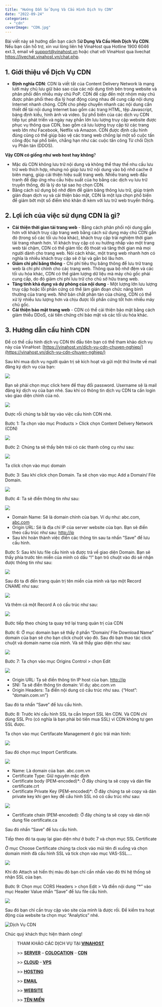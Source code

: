 ```yaml
---
title: "Hướng Dẫn Sử Dụng Và Cấu Hình Dịch Vụ CDN"
date: "2022-09-24"
categories: 
  - "cdn"
coverImage: "CDN.jpg"
---
```


Bài viết này sẽ hướng dẫn bạn cách S**ử Dụng Và Cấu Hình Dịch Vụ CDN**. Nếu bạn cần hỗ trợ, xin vui lòng liên hệ VinaHost qua Hotline 1900 6046 ext.3, email về support@vinahost.vn hoặc chat với VinaHost qua livechat https://livechat.vinahost.vn/chat.php.

## 1\. Giới thiệu về Dịch Vụ CDN

- **Định nghĩa CDN**: CDN là viết tắt của Content Delivery Network là mạng lưới máy chủ lưu giữ bảo sao của các nội dung tĩnh bên trong website và phân phối đến nhiều máy chủ PoP. CDN đề cập đến một nhóm máy chủ được phân phối theo địa lỹ hoạt động cùng nhau để cung cấp nội dung Internet nhanh chóng. CDN cho phép chuyển nhanh các nội dung cần thiết để tải nội dung Internet bao gồm các trang HTML, tệp Javascript, bảng định kiểu, hình ảnh và video. Sự phổ biến của các dịch vụ CDN tiếp tục phát triển và ngày nay phần lớn lưu lượng truy cập website được phục vụ thông qua CDN, bao gồm cả lưu lượng truy cập từ các trang web lớn như Facebook, Netflix và Amazon. CDN được định cấu hình đúng cũng có thể giúp bảo vệ các trang web chống lại một số cuộc tấn công độc hại phổ biến, chẳng hạn như các cuộc tấn công Từ chối Dịch vụ Phân tán (DDOS).

**Vậy CDN có giống như web host hay không**?

- Mặc dù CDN không lưu trữ nội dung và không thể thay thế nhu cầu lưu trữ web thích hợp, nhưng nó giúp lưu trữ nội dung vào bộ nhớ cache ở biên mạng, giúp cải thiện hiệu suất trang web. Nhiều trang web đấu tranh để đáp ứng nhu cầu hiệu suất của họ bằng các dịch vụ lưu trữ truyền thống, đó là lý do tại sao họ chọn CDN.
- Bằng cách sử dụng bộ nhớ đệm để giảm băng thông lưu trữ, giúp tránh gián đoạn dịch vụ và cải thiện bảo mật, CDN là một lựa chọn phổ biến để giảm bớt một số điểm khó khăn đi kèm với lưu trữ web truyền thống.

## **2\. Lợi ích của việc sử dụng CDN là gì?**

- **Cải thiện thời gian tải trang web** - Bằng cách phân phối nội dung gần hơn với khách truy cập trang web bằng cách sử dụng máy chủ CDN gần đó (trong số các tối ưu hóa khác), khách truy cập trải nghiệm thời gian tải trang nhanh hơn. Vì khách truy cập có xu hướng nhấp vào một trang web tải chậm, CDN có thể giảm tốc độ thoát và tăng thời gian mà mọi người dành cho trang web. Nói cách khác, một trang web nhanh hơn có nghĩa là nhiều khách truy cập sẽ ở lại và gắn bó lâu hơn.
- **Giảm chi phí băng thông** - Chi phí tiêu thụ băng thông để lưu trữ trang web là chi phí chính cho các trang web. Thông qua bộ nhớ đệm và các tối ưu hóa khác, CDN có thể giảm lượng dữ liệu mà máy chủ gốc phải cung cấp, do đó giảm chi phí lưu trữ cho chủ sở hữu trang web.
- **Tăng tính khả dụng và dự phòng của nội dung** - Một lượng lớn lưu lượng truy cập hoặc lỗi phần cứng có thể làm gián đoạn chức năng bình thường của trang web. Nhờ bản chất phân tán của chúng, CDN có thể xử lý nhiều lưu lượng hơn và chịu được lỗi phần cứng tốt hơn nhiều máy chủ gốc.
- **Cải thiện bảo mật trang web** - CDN có thể cải thiện bảo mật bằng cách giảm thiểu DDoS, cải tiến chứng chỉ bảo mật và các tối ưu hóa khác.

## 3\. Hướng dẫn cấu hình CDN

Để có thể cấu hình dịch vụ CDN thì đầu tiên bạn có thể tham khảo dịch vụ này của VinaHost: [https://vinahost.vn/dich-vu-cdn-chuyen-nghiep/](https://vinahost.vn/dich-vu-cdn-chuyen-nghiep/)

Sau khi mua dịch vụ người quản trị sẽ kích hoạt và gửi một thử Invite về mail đăng ký dịch vụ của bạn:

![](images/su-dung-va-cau-hinh-dich-vu-cdn-1.png)

Bạn sẽ phải chọn mục click here để thay đổi password. Username sẽ là mail đăng ký dịch vụ của bạn nhé. Sau khi có thông tin dịch vụ CDN ta cần login vào giao diện chính của nó.

![](images/su-dung-va-cau-hinh-dich-vu-cdn-2.png)

Được rồi chúng ta bắt tay vào việc cấu hình CDN nhé.

Bước 1: Ta chọn vào mục Products > Click chọn Content Delivery Network (CDN)

![](images/su-dung-va-cau-hinh-dich-vu-cdn-3.png)

Bước 2: Chúng ta sẽ thấy bên trái có các thanh công cụ như sau:

![](images/su-dung-va-cau-hinh-dich-vu-cdn-4.png)

Ta click chọn vào mục domain

Bước 3: Sau khi click chọn Domain. Ta sẽ chọn vào mục Add a Domain/ File Domain.

![](images/su-dung-va-cau-hinh-dich-vu-cdn-5.png)

Bước 4: Ta sẽ điền thông tin như sau:

![](images/su-dung-va-cau-hinh-dich-vu-cdn-6.png)

- Domain Name: Sẽ là domain chính của bạn. Ví dụ như: abc.com, [abc.com](http://www.abc.com)
- Origin URL: Sẽ là địa chỉ IP của server website của bạn. Bạn sẽ điền theo cấu trúc như sau: [http://ip](http://ip)
- Sau khi hoàn thành việc điền các thông tin sau ta nhấn “Save” để lưu cấu hình.

Bước 5: Sau khi lưu file cấu hình và được trả về giao diện Domain. Bạn sẽ thấy phía trước tên miền của mình có dấu “!” bạn trỏ chuột vào đó sẽ nhận được thông tin như sau:

![](images/su-dung-va-cau-hinh-dich-vu-cdn-7.png)

Sau đó ta đi đến trang quản trị tên miền của mình và tạo một Record CNAME như sau:

![](images/su-dung-va-cau-hinh-dich-vu-cdn-8.png)

Và thêm cả một Record A có cấu trúc như sau:

![](images/su-dung-va-cau-hinh-dich-vu-cdn-9.png)

Bước tiếp theo chúng ta quay trở lại trang quản trị của CDN

Bước 6: Ở mục domain bạn sẽ thấy ở phần “Domain/ File Download Name” domain của bạn sẽ cho bạn click chuột vào đó. Sau đó bạn thao tác click chuột và domain name của mình. Và sẽ thấy giao diện như sau:

![](images/su-dung-va-cau-hinh-dich-vu-cdn-10.png)

Bước 7: Ta chọn vào mục Origins Control > chọn Edit

![](images/su-dung-va-cau-hinh-dich-vu-cdn-11.png)

- Origin URL: Ta sẽ điền thông tin IP host của bạn. [http://ip](http://ip)
- SNI: Ta sẽ điền thông tin domain: Ví dụ: abc.com.vn
- Origin Headers: Ta điền nội dung có cấu trúc như sau. {“Host”: “domain.com.vn”}

Sau đó ta nhấn “Save” để lưu cấu hình.

Bước 8: Trước khi cấu hình SSL ta cần Import SSL lên CDN. Và CDN chỉ dùng SSL Pro (có nghĩa là bạn phải bỏ tiền mua SSL) vì CDN không tự gen SSL được.

Ta chọn vào mục Certifacate Management ở góc trái màn hình:

![](images/su-dung-va-cau-hinh-dich-vu-cdn-12.png)

Sau đó chọn mục Import Certificate.

![](images/su-dung-va-cau-hinh-dich-vu-cdn-13.png)

- Name: Là domain của bạn. abc.com.vn
- Certificate Type: Giữ nguyên mặc định
- Certificate body (PEM-encoded)\*: Ở đây chúng ta sẽ copy và dán file certificate.crt
- Certificate Private Key (PEM-encoded)\*: Ở đây chúng ta sẽ copy và dán private key khi gen key để cấu hình SSL nó có cấu trúc như sau:

![](images/su-dung-va-cau-hinh-dich-vu-cdn-14.png)

- Certificate chain (PEM-encoded): Ở đây chúng ta sẽ copy và dán nội dung file certificate.ca

Sau đó nhấn “Save” để lưu cấu hình.

Tiếp theo đó ta quay lại giao diện như ở bước 7 và chọn mục SSL Certificate

Ở mục Choose Certificate chúng ta clock vào mũi tên đi xuống và chọn domain mình đã cấu hình SSL và tick chọn vào mục VAS-SSL….

![](images/su-dung-va-cau-hinh-dich-vu-cdn-15.png)

Khi đó Attach sẽ hiển thị màu đỏ bạn chỉ cần nhấn vào đó thì hệ thống sẽ nhận SSL của bạn.

Bước 9: Chọn mục CORS Headers > chọn Edit > Và điền nội dung “\*” vào mục Header Value nhấn “Save” để lưu file cấu hình.

![](images/su-dung-va-cau-hinh-dich-vu-cdn-16.png)

Sau đó bạn chỉ cần truy cập vào site của mình là được rồi. Để kiểm tra hoạt động của website ta chọn mục “Analytics” nhé.

![Dịch Vụ CDN](images/su-dung-va-cau-hinh-dich-vu-cdn-17.png)

Chúc quý khách thực hiện thành công!

> **THAM KHẢO CÁC DỊCH VỤ TẠI [VINAHOST](https://kb.vinahost.vn/)**
> 
> **\>>** [**SERVER**](https://vinahost.vn/thue-may-chu-rieng/) **–** [**COLOCATION**](https://vinahost.vn/colocation.html) – [**CDN**](https://vinahost.vn/dich-vu-cdn-chuyen-nghiep)
> 
> **\>> [CLOUD](https://vinahost.vn/cloud-server-gia-re/) – [VPS](https://vinahost.vn/vps-ssd-chuyen-nghiep/)**
> 
> **\>> [HOSTING](https://vinahost.vn/wordpress-hosting)**
> 
> **\>> [EMAIL](https://vinahost.vn/email-hosting)**
> 
> **\>> [WEBSITE](http://vinawebsite.vn/)**
> 
> **\>> [TÊN MIỀN](https://vinahost.vn/ten-mien-gia-re/)**
